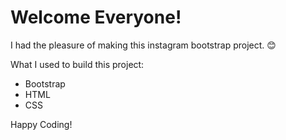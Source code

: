 # Welcome Everyone!

I had the pleasure of making this instagram bootstrap project. :blush:

What I used to build this project: 



- Bootstrap
- HTML
- CSS

Happy Coding! 
